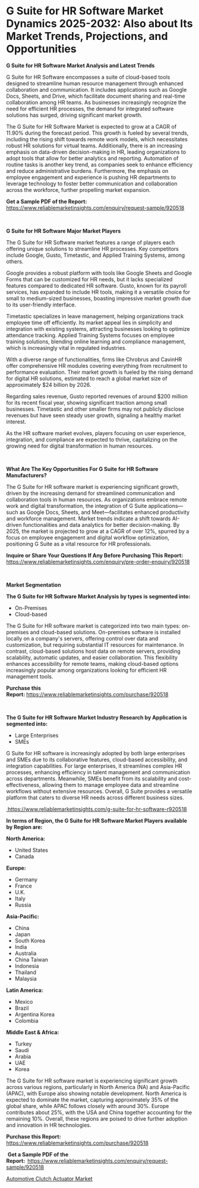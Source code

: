 <p><h1>G Suite for HR Software Market Dynamics 2025-2032: Also about Its Market Trends, Projections, and Opportunities</h1></p><p><strong>G Suite for HR Software Market Analysis and Latest Trends</strong></p>
<p><p>G Suite for HR Software encompasses a suite of cloud-based tools designed to streamline human resource management through enhanced collaboration and communication. It includes applications such as Google Docs, Sheets, and Drive, which facilitate document sharing and real-time collaboration among HR teams. As businesses increasingly recognize the need for efficient HR processes, the demand for integrated software solutions has surged, driving significant market growth.</p><p>The G Suite for HR Software Market is expected to grow at a CAGR of 11.90% during the forecast period. This growth is fueled by several trends, including the rising shift towards remote work models, which necessitates robust HR solutions for virtual teams. Additionally, there is an increasing emphasis on data-driven decision-making in HR, leading organizations to adopt tools that allow for better analytics and reporting. Automation of routine tasks is another key trend, as companies seek to enhance efficiency and reduce administrative burdens. Furthermore, the emphasis on employee engagement and experience is pushing HR departments to leverage technology to foster better communication and collaboration across the workforce, further propelling market expansion.</p></p>
<p><strong>Get a Sample PDF of the Report:&nbsp;</strong> <a href="https://www.reliablemarketinsights.com/enquiry/request-sample/920518?utm_campaign=2475&utm_medium=2&utm_source=Github&utm_content=ia&utm_term=05032025&utm_id=g-suite-for-hr-software">https://www.reliablemarketinsights.com/enquiry/request-sample/920518</a></p>
<p>&nbsp;</p>
<p><strong>G Suite for HR Software Major Market Players</strong></p>
<p><p>The G Suite for HR Software market features a range of players each offering unique solutions to streamline HR processes. Key competitors include Google, Gusto, Timetastic, and Applied Training Systems, among others. </p><p>Google provides a robust platform with tools like Google Sheets and Google Forms that can be customized for HR needs, but it lacks specialized features compared to dedicated HR software. Gusto, known for its payroll services, has expanded to include HR tools, making it a versatile choice for small to medium-sized businesses, boasting impressive market growth due to its user-friendly interface. </p><p>Timetastic specializes in leave management, helping organizations track employee time off efficiently. Its market appeal lies in simplicity and integration with existing systems, attracting businesses looking to optimize attendance tracking. Applied Training Systems focuses on employee training solutions, blending online learning and compliance management, which is increasingly vital in regulated industries.</p><p>With a diverse range of functionalities, firms like Chrobrus and CavinHR offer comprehensive HR modules covering everything from recruitment to performance evaluation. Their market growth is fueled by the rising demand for digital HR solutions, estimated to reach a global market size of approximately $24 billion by 2026.</p><p>Regarding sales revenue, Gusto reported revenues of around $200 million for its recent fiscal year, showing significant traction among small businesses. Timetastic and other smaller firms may not publicly disclose revenues but have seen steady user growth, signaling a healthy market interest.</p><p>As the HR software market evolves, players focusing on user experience, integration, and compliance are expected to thrive, capitalizing on the growing need for digital transformation in human resources.</p></p>
<p>&nbsp;</p>
<p><strong>What Are The Key Opportunities For G Suite for HR Software Manufacturers?</strong></p>
<p><p>The G Suite for HR software market is experiencing significant growth, driven by the increasing demand for streamlined communication and collaboration tools in human resources. As organizations embrace remote work and digital transformation, the integration of G Suite applications—such as Google Docs, Sheets, and Meet—facilitates enhanced productivity and workforce management. Market trends indicate a shift towards AI-driven functionalities and data analytics for better decision-making. By 2025, the market is projected to grow at a CAGR of over 12%, spurred by a focus on employee engagement and digital workflow optimization, positioning G Suite as a vital resource for HR professionals.</p></p>
<p><strong>Inquire or Share Your Questions If Any Before Purchasing This Report:</strong> <a href="https://www.reliablemarketinsights.com/enquiry/pre-order-enquiry/920518?utm_campaign=2475&utm_medium=2&utm_source=Github&utm_content=ia&utm_term=05032025&utm_id=g-suite-for-hr-software">https://www.reliablemarketinsights.com/enquiry/pre-order-enquiry/920518</a></p>
<p>&nbsp;</p>
<p><strong>Market Segmentation</strong></p>
<p><strong>The G Suite for HR Software Market Analysis by types is segmented into:</strong></p>
<p><ul><li>On-Premises</li><li>Cloud-based</li></ul></p>
<p><p>The G Suite for HR software market is categorized into two main types: on-premises and cloud-based solutions. On-premises software is installed locally on a company's servers, offering control over data and customization, but requiring substantial IT resources for maintenance. In contrast, cloud-based solutions host data on remote servers, providing scalability, automatic updates, and easier collaboration. This flexibility enhances accessibility for remote teams, making cloud-based options increasingly popular among organizations looking for efficient HR management tools.</p></p>
<p><strong>Purchase this Report:&nbsp;</strong><a href="https://www.reliablemarketinsights.com/purchase/920518?utm_campaign=2475&utm_medium=2&utm_source=Github&utm_content=ia&utm_term=05032025&utm_id=g-suite-for-hr-software">https://www.reliablemarketinsights.com/purchase/920518</a></p>
<p>&nbsp;</p>
<p><strong>The G Suite for HR Software Market Industry Research by Application is segmented into:</strong></p>
<p><ul><li>Large Enterprises</li><li>SMEs</li></ul></p>
<p><p>G Suite for HR software is increasingly adopted by both large enterprises and SMEs due to its collaborative features, cloud-based accessibility, and integration capabilities. For large enterprises, it streamlines complex HR processes, enhancing efficiency in talent management and communication across departments. Meanwhile, SMEs benefit from its scalability and cost-effectiveness, allowing them to manage employee data and streamline workflows without extensive resources. Overall, G Suite provides a versatile platform that caters to diverse HR needs across different business sizes.</p></p>
<p><a href="https://www.reliablemarketinsights.com/g-suite-for-hr-software-r920518?utm_campaign=2475&utm_medium=2&utm_source=Github&utm_content=ia&utm_term=05032025&utm_id=g-suite-for-hr-software">&nbsp;https://www.reliablemarketinsights.com/g-suite-for-hr-software-r920518</a></p>
<p><strong>In terms of Region, the G Suite for HR Software Market Players available by Region are:</strong></p>
<p>
    <p> <strong> North America: </strong>
        <ul>
            <li>United States</li>
            <li>Canada</li>
        </ul>
        </p> 
    <p> <strong> Europe: </strong>
        <ul>
            <li>Germany</li>
            <li>France</li>
            <li>U.K.</li>
            <li>Italy</li>
            <li>Russia</li>
        </ul>
        </p> 
    <p> <strong> Asia-Pacific: </strong>
        <ul>
            <li>China</li>
            <li>Japan</li>
            <li>South Korea</li>
            <li>India</li>
            <li>Australia</li>
            <li>China Taiwan</li>
            <li>Indonesia</li>
            <li>Thailand</li>
            <li>Malaysia</li>
        </ul>
        </p> 
    <p> <strong> Latin America: </strong>
        <ul>
            <li>Mexico</li>
            <li>Brazil</li>
            <li>Argentina Korea</li>
            <li>Colombia</li>
        </ul>
        </p> 
    <p> <strong> Middle East & Africa: </strong>
        <ul>
            <li>Turkey</li>
            <li>Saudi</li>
            <li>Arabia</li>
            <li>UAE</li>
            <li>Korea</li>
        </ul>
    </p>
    </p>
<p><p>The G Suite for HR software market is experiencing significant growth across various regions, particularly in North America (NA) and Asia-Pacific (APAC), with Europe also showing notable development. North America is expected to dominate the market, capturing approximately 35% of the global share, while APAC follows closely with around 30%. Europe contributes about 25%, with the USA and China together accounting for the remaining 10%. Overall, these regions are poised to drive further adoption and innovation in HR technologies.</p></p>
<p><strong>Purchase this Report: </strong><a href="https://www.reliablemarketinsights.com/purchase/920518?utm_campaign=2475&utm_medium=2&utm_source=Github&utm_content=ia&utm_term=05032025&utm_id=g-suite-for-hr-software">https://www.reliablemarketinsights.com/purchase/920518</a></p>
<p>&nbsp;<strong>Get a Sample PDF of the Report:&nbsp;&nbsp;</strong><a href="https://www.reliablemarketinsights.com/enquiry/request-sample/920518?utm_campaign=2475&utm_medium=2&utm_source=Github&utm_content=ia&utm_term=05032025&utm_id=g-suite-for-hr-software">https://www.reliablemarketinsights.com/enquiry/request-sample/920518</a></p>
<p><strong></strong></p>
<p><p><a href="https://github.com/alberthagorsuch/Market-Research-Report-List-1/blob/main/automotive-clutch-actuator-market.md?utm_campaign=2475&utm_medium=2&utm_source=Github&utm_content=ia&utm_term=05032025&utm_id=g-suite-for-hr-software">Automotive Clutch Actuator Market</a></p></p>